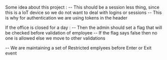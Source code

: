 Some idea about this project : 
  -- This should be a session less thing, since this is a IoT device so we do not want to deal with logins or sessions
  -- This is why for authentication we are using tokens in the header
  
  
If the office is closed for a day :
  -- Then the admin should set a flag that will be checked before validation of employee
  -- If the flag says false then no one is allowed else we move to other validations
  
  -- We are maintaining a set of Restricted emplyees before Enter or Exit event
